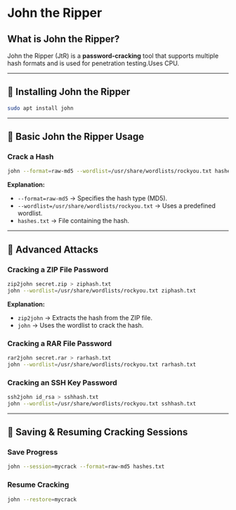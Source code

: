 
#  John the Ripper

##  What is John the Ripper?
John the Ripper (JtR) is a **password-cracking** tool that supports multiple hash formats and is used for penetration testing.Uses CPU.

---

## 🔹 Installing John the Ripper
```bash
sudo apt install john
```

---

## 🔹 Basic John the Ripper Usage

### Crack a Hash
```bash
john --format=raw-md5 --wordlist=/usr/share/wordlists/rockyou.txt hashes.txt
```
**Explanation:**
- `--format=raw-md5` → Specifies the hash type (MD5).
- `--wordlist=/usr/share/wordlists/rockyou.txt` → Uses a predefined wordlist.
- `hashes.txt` → File containing the hash.

---

## 🔹 Advanced Attacks

### Cracking a ZIP File Password
```bash
zip2john secret.zip > ziphash.txt
john --wordlist=/usr/share/wordlists/rockyou.txt ziphash.txt
```
**Explanation:**
- `zip2john` → Extracts the hash from the ZIP file.
- `john` → Uses the wordlist to crack the hash.

### Cracking a RAR File Password
```bash
rar2john secret.rar > rarhash.txt
john --wordlist=/usr/share/wordlists/rockyou.txt rarhash.txt
```

### Cracking an SSH Key Password
```bash
ssh2john id_rsa > sshhash.txt
john --wordlist=/usr/share/wordlists/rockyou.txt sshhash.txt
```

---

## 🔹 Saving & Resuming Cracking Sessions
### Save Progress
```bash
john --session=mycrack --format=raw-md5 hashes.txt
```
### Resume Cracking
```bash
john --restore=mycrack
```


